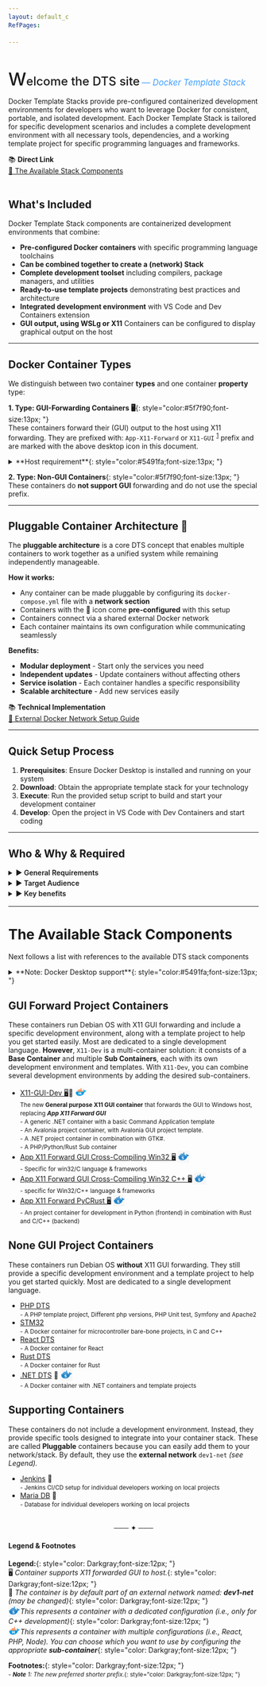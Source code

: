 ```yaml
---
layout: default_c
RefPages:
 
--- 
```


<br>

<span style="font-size: 36px; font-weight: 550;">W</span><span style="font-size: 24px; font-weight: 500;">elcome the DTS site</span> <span style="color: #409EFF; font-style: italic; font-size:17px;"> — Docker Template Stack</span>

Docker Template Stacks provide pre-configured containerized development environments for developers who want to leverage Docker for consistent, portable, and isolated development. Each Docker Template Stack is tailored for specific development scenarios and includes a complete development environment with all necessary tools, dependencies, and a working template project for specific programming languages and frameworks.

<div class="nje-info-box" style="--box-width: 25%;">
📚 <strong>Direct Link </strong><br>
 <a href="https://nicojane.github.io/Docker-Template-Stacks-Home/#2-the-available-stack-components"> 🔶 The Available Stack Components</a>
</div>

<br>

##  What's Included

Docker Template Stack components are containerized development environments that combine:

- **Pre-configured Docker containers** with specific programming language toolchains
- **Can be combined together to create a (network) Stack**
- **Complete development toolset** including compilers, package managers, and utilities
- **Ready-to-use template projects** demonstrating best practices and architecture
- **Integrated development environment** with VS Code and Dev Containers extension
- **GUI output, using WSLg or X11**  Containers can be configured to display graphical output on the host

---

##  Docker Container Types

We distinguish between two container **types** and one container **property** type:

**1. Type: GUI-Forwarding Containers 🖥️**{: style="color:#5f7f90;font-size:13px; "} <br>
These containers forward their (GUI) output to the host using X11 forwarding. They are prefixed with: `App-X11-Forward` or `X11-GUI` <sup>[1](#note-1)</sup> prefix and are marked with the above desktop icon in this document.

<details>  
  <summary class="clickable-summary">
  <span class="nje-ident" style="--nje-number-of-spaces: 40px;"></span><span  class="summary-icon"></span>
  **Host requirement**{: style="color:#5491fa;font-size:13px; "}
  </summary>
  >   <small> These containers require the **XLaunch** program to be installed on your Windows host.  XLaunch uses the **X11 protocol** to forward the GUI to your host.  Instructions can be found in the **How-to** document of the relevant containers.</small>
</details>

**2. Type: Non-GUI Containers**{: style="color:#5f7f90;font-size:13px; "} <br>
These containers do **not support GUI** forwarding and do not  use the special prefix.

---

## Pluggable Container Architecture 🧩

The **pluggable architecture** is a core DTS concept that enables multiple containers to work together as a unified system while remaining independently manageable.

**How it works:**

- Any container can be made pluggable by configuring its `docker-compose.yml` file with a **network section**
- Containers with the 🧩 icon come **pre-configured** with this setup
- Containers connect via a shared external Docker network
- Each container maintains its own configuration while communicating seamlessly

**Benefits:**

- **Modular deployment** - Start only the services you need
- **Independent updates** - Update containers without affecting others  
- **Service isolation** - Each container handles a specific responsibility
- **Scalable architecture** - Add new services easily

<div class="nje-info-box" style="--box-width: 25%;">
📚 <strong>Technical Implementation </strong><br>
 <a href="https://gist.github.com/NicoJanE/709aacd7f2b3f858dce68ec27038a238"> 🔶 External Docker Network Setup Guide</a>
</div>

---

## Quick Setup Process

1. **Prerequisites**: Ensure Docker Desktop is installed and running on your system
2. **Download**: Obtain the appropriate template stack for your technology
3. **Execute**: Run the provided setup script to build and start your development container
4. **Develop**: Open the project in VS Code with Dev Containers and start coding

---

## Who & Why & Required

<details>
  <summary style="font-size: 1.0em; font-weight: 600; margin-top: 0.1em; margin-bottom: 0.2em;"> &#9654; General Requirements
  </summary>
  
- Have **Docker Desktop** installed and running on your **host**
- **Docker Desktop**  images are tested and supported on the following host operating systems.
  - Supported on Windows✅
  - Supported on Linux❓
  - Supported on macOS❓

</details>

<details>
  <summary style="font-size: 1.0em; font-weight: 600; margin-top: 0.1em; margin-bottom: 0.2em;"> &#9654; Target Audience
  </summary>

- **Cross-platform developers** wanting consistent environments across Windows, macOS, and Linux
- **Teams** requiring identical development environments regardless of host OS
- **Developers** starting new projects and wanting to skip initial setup
- **Students and educators** needing quick access to configured development environments
- **Anyone** who values rapid setup, portability, and completely isolated development environments

</details>

<details>
  <summary style="font-size: 1.0em; font-weight: 600; margin-top: 0.1em; margin-bottom: 0.2em;"> &#9654; Key benefits
  </summary>

- **Rapid Development Setup**
  - Execute a single setup script to build and configure your development container
  - Automatically provision the Docker container with all required tools and dependencies
  - Launch directly into VS Code with Dev Containers and start coding immediately
  - **Time to productivity: Minutes, not hours**

- **Completely Isolated Environment**
  - Each stack runs in its own Docker container with only relevant tools and dependencies
  - Eliminates version conflicts and dependency issues between different projects
  - Provides identical development environment across different operating systems
  - **Zero pollution of your host system**

- **Production-Ready Template Projects**
  - Start with a fully functional template application that demonstrates best practices
  - Includes proper project structure, configuration files, and Docker setup
  - Template can be immediately built, tested, and deployed using containers
  - **Skip the boilerplate and focus on your business logic**

- **True Cross-Platform Development**
  - Develop applications that run identically on Windows, macOS, and Linux
  - Test your applications in production-like containerized environments
  - Use the same development stack regardless of your host operating system
  - **One container, runs everywhere**

</details>


<hr>

# The Available Stack Components

Next follows a list  with references to the available DTS stack components

<details>  
  <summary class="clickable-summary">
  <span class="nje-ident" style="--nje-number-of-spaces: 40px;"></span><span  class="summary-icon"></span>
   **Note: Docker Desktop support**{: style="color:#5491fa;font-size:13px; "}
  </summary>
  >   <small>Although these images were developed on Windows using Docker Desktop, they **should** work on other operating systems with minor changes (e.g., file path formats). This is currently **unverified** — optimistic expectation 😄 </small>
</details>

## GUI Forward Project Containers

These containers run Debian OS with X11 GUI forwarding and include a specific development environment, along with a template project to help you get started easily. Most are dedicated to a single development language. **However**, `X11-Dev` is a multi-container solution: it consists of a **Base Container** and multiple **Sub Containers**, each with its own development environment and templates. With `X11-Dev`, you can combine several development environments by adding the desired sub-containers.

- [X11-GUI-Dev 🖥️](https://nicojane.github.io/X11-GUI-Dev-Template-Stack/)🧩
  <img src=".\assets\images\docker_m.png" alt="Docker Icon" width="24" height="24" style="background: transparent; vertical-align: -6px;" title='Multiple containers'><br>
  <small>The new **General purpose X11 GUI container** that forwards the GUI to Windows host, replacing ***App X11 Forward GUI***  </small><br>
  <small><span class="nje-ident" style="--nje-number-of-spaces: 4px;"/> </small>
  <small> - A generic .NET container with a basic Command Application template</small> <br>
  <small><span class="nje-ident" style="--nje-number-of-spaces: 4px;"/>  </small>
  <small> - An Avalonia project container, with Avalonia GUI project template. </small> <br>
  <small><span class="nje-ident" style="--nje-number-of-spaces: 4px;"/>  </small>
  <small> - A .NET project container in combination with GTK#. </small><br>
  <small><span class="nje-ident" style="--nje-number-of-spaces: 4px;"/>  </small>
  <small> - A PHP/Python/Rust Sub container </small><br>
- [App X11 Forward GUI Cross-Compiling Win32 🖥️](https://nicojane.github.io/APP-X11-Forward-win32-Development-Template-Stack/) 
  <img src=".\assets\images\docker_s.png" alt="Docker Icon" width="24" height="24" style="background: transparent; vertical-align: -6px;" title='Dedicated container'><br>
  <small><span class="nje-ident" style="--nje-number-of-spaces: 4px;"/> </small>
  <small> - Specific for win32/C language & frameworks  </small> <br>
- [App X11 Forward GUI Cross-Compiling Win32 C++ 🖥️](https://nicojane.github.io/APP-X11-Forward-win32-CPP-Development-Template-Stack/)
  <img src=".\assets\images\docker_s.png" alt="Docker Icon" width="24" height="24" style="background: transparent; vertical-align: -6px;" title='Dedicated container' ><br>
  <small><span class="nje-ident" style="--nje-number-of-spaces: 4px;"/>  </small>
  <small> - specific for Win32/C++ language & frameworks  </small> <br>
- [App X11 Forward PyCRust 🖥️](https://nicojane.github.io/APP-X11-Forward-PyCRust-Dev-Template-Stack//)
  <img src=".\assets\images\docker_s.png" alt="Docker Icon" width="24" height="24" style="background: transparent; vertical-align: -6px;" title='Dedicated container'><br>
  <small><span class="nje-ident" style="--nje-number-of-spaces: 4px;"/>  </small>
  <small> - An project container for development in Python (frontend) in combination with Rust and C/C++ (backend)  </small> <br>

## None GUI Project Containers

These containers run Debian OS **without** X11 GUI forwarding. They still provide a specific development environment and a template project to help you get started quickly. Most are dedicated to a single development language.

- [PHP DTS](https://nicojane.github.io/PHP-Development-Template-Stack/)
  <small><span class="nje-ident" style="--nje-number-of-spaces: 4px;"/> </small><br>
  <small> - A PHP template project, Different php versions, PHP Unit test, Symfony and Apache2</small>
- [STM32](https://nicojane.github.io/STM32F4/)
  <small><span class="nje-ident" style="--nje-number-of-spaces: 4px;"/> </small><br>
  <small> - A Docker container for microcontroller bare-bone projects, in C and C++</small>
- [React DTS](https://nicojane.github.io/React-Development-Template-Stack/) 
  <small><span class="nje-ident" style="--nje-number-of-spaces: 4px;"/> </small><br>
  <small> - A Docker container for  React</small>
- [Rust DTS](https://nicojane.github.io/Rust-Development-Template-Stack/)
  <small><span class="nje-ident" style="--nje-number-of-spaces: 4px;"/> </small><br>
  <small> - A Docker container for  Rust</small>
- [.NET DTS](https://nicojane.github.io/NET-Dev-Template-Stack/)  🧩
  <img src=".\assets\images\docker_s.png" alt="Docker Icon" width="24" height="24" style="background: transparent; vertical-align: -6px;" title='Dedicated container' >
  <small><span class="nje-ident" style="--nje-number-of-spaces: 4px;"/> </small><br>
  <small> - A Docker container with .NET containers and template projects</small>

## Supporting Containers

These containers do not include a development environment. Instead, they provide specific tools designed to integrate into your container stack. These are called  **Pluggable** containers because you can easily add them to your network/stack. By default, they use the **external network** `dev1-net` *(see Legend).*

- [Jenkins](https://nicojane.github.io/Jenkins-Development-Stack/) 🧩<br>
  <small><span class="nje-ident" style="--nje-number-of-spaces: 4px;"/> </small>
   <small> - Jenkins CI/CD setup for individual developers working on local projects </small> <br>
- [Maria DB](https://nicojane.github.io/Jenkins-Development-Stack/) 🧩<br>
  <small><span class="nje-ident" style="--nje-number-of-spaces: 4px;"/> </small>
   <small> - Database for individual developers working on local projects </small> <br>

<br>
<div align="center"> ─── ✦ ───
</div>

#### Legend & Footnotes

**Legend:**{: style="color: Darkgray;font-size:12px; "} <br>
🖥️  *Container supports X11 forwarded GUI to host.*{: style="color: Darkgray;font-size:12px; "} <br>
🧩  *The container is by default part of an external network named: **dev1-net** (may be changed)*{: style="color: Darkgray;font-size:12px; "} <br>
<img src=".\assets\images\docker_s.png" alt="Docker Icon" width="24" height="24" style="background: transparent; vertical-align: -6px;" title='Dedicated container'>*This represents a container with a dedicated configuration (i.e., only for C++ development)*{: style="color: Darkgray;font-size:12px; "} <br>
<img src=".\assets\images\docker_m.png" alt="Docker Icon" width="24" height="24" style="background: transparent; vertical-align: -6px;" title='Multiple containers'>*This represents a container with multiple configurations (i.e., React, PHP, Node). You can choose which you want to use by configuring the appropriate **sub-container***{: style="color: Darkgray;font-size:12px; "} <br>


**Footnotes:**{: style="color: Darkgray;font-size:12px; "} <br>
<small> - <a name="note-1"></a> ***Note** 1: The new preferred shorter prefix.*{: style="color: Darkgray;font-size:12px; "} </small>
